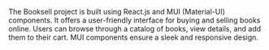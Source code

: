 The Booksell project is built using React.js and MUI (Material-UI) components. It offers a user-friendly interface for buying and selling books online. Users can browse through a catalog of books, view details, and add them to their cart. MUI components ensure a sleek and responsive design. 

